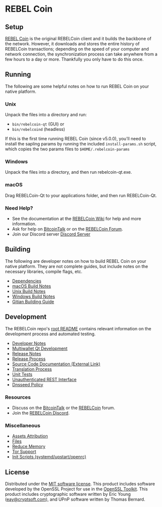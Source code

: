 REBEL Coin
=============

Setup
---------------------
[REBEL Coin](http://rebelcoin.org/wallet) is the original REBELCoin client and it builds the backbone of the network. However, it downloads and stores the entire history of REBELCoin transactions; depending on the speed of your computer and network connection, the synchronization process can take anywhere from a few hours to a day or more. Thankfully you only have to do this once.

Running
---------------------
The following are some helpful notes on how to run REBEL Coin on your native platform.

### Unix

Unpack the files into a directory and run:

- `bin/rebelcoin-qt` (GUI) or
- `bin/rebelcoind` (headless)

If this is the first time running REBEL Coin (since v5.0.0), you'll need to install the sapling params by running the included `install-params.sh` script, which copies the two params files to `$HOME/.rebelcoin-params`

### Windows

Unpack the files into a directory, and then run rebelcoin-qt.exe.

### macOS

Drag REBELCoin-Qt to your applications folder, and then run REBELCoin-Qt.

### Need Help?

* See the documentation at the [REBELCoin Wiki](https://github.com/REBELCoin-Project/REBELCoin/wiki)
for help and more information.
* Ask for help on [BitcoinTalk](https://bitcointalk.org/index.php?topic=1262920.0) or on the [REBELCoin Forum](http://forum.rebelcoin.org/).
* Join our Discord server [Discord Server](https://discord.rebelcoin.org)

Building
---------------------
The following are developer notes on how to build REBEL Coin on your native platform. They are not complete guides, but include notes on the necessary libraries, compile flags, etc.

- [Dependencies](dependencies.md)
- [macOS Build Notes](build-osx.md)
- [Unix Build Notes](build-unix.md)
- [Windows Build Notes](build-windows.md)
- [Gitian Building Guide](gitian-building.md)

Development
---------------------
The REBELCoin repo's [root README](/README.md) contains relevant information on the development process and automated testing.

- [Developer Notes](developer-notes.md)
- [Multiwallet Qt Development](multiwallet-qt.md)
- [Release Notes](release-notes.md)
- [Release Process](release-process.md)
- [Source Code Documentation (External Link)](https://www.fuzzbawls.pw/rebelcoin/doxygen/)
- [Translation Process](translation_process.md)
- [Unit Tests](unit-tests.md)
- [Unauthenticated REST Interface](REST-interface.md)
- [Dnsseed Policy](dnsseed-policy.md)

### Resources
* Discuss on the [BitcoinTalk](https://bitcointalk.org/index.php?topic=1262920.0) or the [REBELCoin](http://forum.rebelcoin.org/) forum.
* Join the [REBELCoin Discord](https://discord.rebelcoin.org).

### Miscellaneous
- [Assets Attribution](assets-attribution.md)
- [Files](files.md)
- [Reduce Memory](reduce-memory.md)
- [Tor Support](tor.md)
- [Init Scripts (systemd/upstart/openrc)](init.md)

License
---------------------
Distributed under the [MIT software license](/COPYING).
This product includes software developed by the OpenSSL Project for use in the [OpenSSL Toolkit](https://www.openssl.org/). This product includes
cryptographic software written by Eric Young ([eay@cryptsoft.com](mailto:eay@cryptsoft.com)), and UPnP software written by Thomas Bernard.
